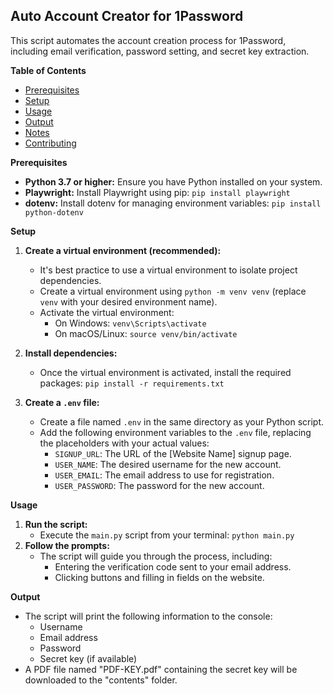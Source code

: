 ## Auto Account Creator for 1Password

This script automates the account creation process for 1Password, including email verification, password setting, and secret key extraction.

**Table of Contents**

* [Prerequisites](#prerequisites)
* [Setup](#setup)
* [Usage](#usage)
* [Output](#output)
* [Notes](#notes)
* [Contributing](#contributing)

**Prerequisites**

* **Python 3.7 or higher:** Ensure you have Python installed on your system.
* **Playwright:** Install Playwright using pip: `pip install playwright`
* **dotenv:** Install dotenv for managing environment variables: `pip install python-dotenv`

**Setup**

1. **Create a virtual environment (recommended):**
   * It's best practice to use a virtual environment to isolate project dependencies.
   * Create a virtual environment using `python -m venv venv` (replace `venv` with your desired environment name).
   * Activate the virtual environment:
     * On Windows: `venv\Scripts\activate`
     * On macOS/Linux: `source venv/bin/activate`

2. **Install dependencies:**
   * Once the virtual environment is activated, install the required packages: `pip install -r requirements.txt`

3. **Create a `.env` file:**
   * Create a file named `.env` in the same directory as your Python script.
   * Add the following environment variables to the `.env` file, replacing the placeholders with your actual values:
     * `SIGNUP_URL`: The URL of the [Website Name] signup page.
     * `USER_NAME`: The desired username for the new account.
     * `USER_EMAIL`: The email address to use for registration.
     * `USER_PASSWORD`: The password for the new account.

**Usage**

1. **Run the script:**
   * Execute the `main.py` script from your terminal: `python main.py`
2. **Follow the prompts:**
   * The script will guide you through the process, including:
     * Entering the verification code sent to your email address.
     * Clicking buttons and filling in fields on the website.

**Output**

* The script will print the following information to the console:
    * Username
    * Email address
    * Password
    * Secret key (if available)
* A PDF file named "PDF-KEY.pdf" containing the secret key will be downloaded to the "contents" folder.

